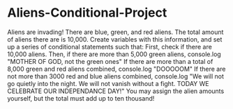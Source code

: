 # Aliens-Conditional-Project
Aliens are invading! There are blue, green, and red aliens.  The total amount of aliens there are is 10,000.  Create variables with this information, and set up a series of conditional statements such that:  First, check if there are 10,000 aliens. Then, if there are more than 5,000 green aliens, console.log "MOTHER OF GOD, not the green ones"  If there are more than a total of 8,000 green and red aliens combined, console.log "DOOOOOM"  If there are not more than 3000 red and blue aliens combined, console.log  "We will not go quietly into the night. We will not vanish without a fight. TODAY WE CELEBRATE OUR INDEPENDANCE DAY!"  You may assign the alien amounts yourself, but the total must add up to ten thousand!
